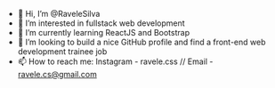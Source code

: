 - 👋 Hi, I’m @RaveleSilva
- 👀 I’m interested in fullstack web development
- 🌱 I’m currently learning ReactJS and Bootstrap
- 💞️ I’m looking to build a nice GitHub profile and find a front-end web development trainee job
- 📫 How to reach me: Instagram - ravele.css // Email - ravele.cs@gmail.com

<!---
RaveleSilva/RaveleSilva is a ✨ special ✨ repository because its `README.md` (this file) appears on your GitHub profile.
You can click the Preview link to take a look at your changes.
--->
